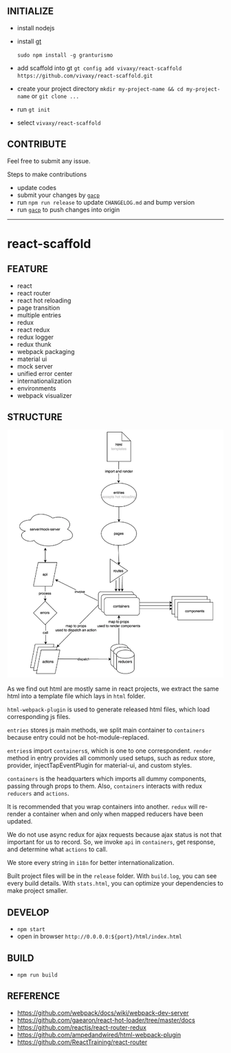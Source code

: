 ## INITIALIZE

- install nodejs
- install [gt](https://github.com/vivaxy/granturismo)

    `sudo npm install -g granturismo`

- add scaffold into gt `gt config add vivaxy/react-scaffold https://github.com/vivaxy/react-scaffold.git`
- create your project directory `mkdir my-project-name && cd my-project-name` or `git clone ...`
- run `gt init`
- select `vivaxy/react-scaffold`

## CONTRIBUTE

Feel free to submit any issue.

Steps to make contributions

- update codes
- submit your changes by [`gacp`](https://github.com/vivaxy/gacp)
- run `npm run release` to update `CHANGELOG.md` and bump version
- run [`gacp`](https://github.com/vivaxy/gacp) to push changes into origin

----------

# react-scaffold

## FEATURE

- react
- react router
- react hot reloading
- page transition
- multiple entries
- redux
- react redux
- redux logger
- redux thunk
- webpack packaging
- material ui
- mock server
- unified error center
- internationalization
- environments
- webpack visualizer

## STRUCTURE

![flowchart](./docs/flowchart.png)

As we find out html are mostly same in react projects, we extract the same html into a template file which lays in `html` folder.

`html-webpack-plugin` is used to generate released html files, which load corresponding js files.

`entries` stores js main methods, we split main container to `containers` because entry could not be hot-module-replaced.

`entries`s import `containers`s, which is one to one correspondent. `render` method in entry provides all commonly used setups, such as redux store, provider, injectTapEventPlugin for material-ui, and custom styles.

`containers` is the headquarters which imports all dummy components, passing through props to them. Also, `containers` interacts with redux `reducers` and `actions`.

It is recommended that you wrap containers into another. `redux` will re-render a container when and only when mapped reducers have been updated.

We do not use async redux for ajax requests because ajax status is not that important for us to record. So, we invoke `api` in `containers`, get response, and determine what `actions` to call.

We store every string in `i18n` for better internationalization.

Built project files will be in the `release` folder. With `build.log`, you can see every build details. With `stats.html`, you can optimize your dependencies to make project smaller.

## DEVELOP

- `npm start`
- open in browser `http://0.0.0.0:${port}/html/index.html`

## BUILD

- `npm run build`

## REFERENCE

- https://github.com/webpack/docs/wiki/webpack-dev-server
- https://github.com/gaearon/react-hot-loader/tree/master/docs
- https://github.com/reactjs/react-router-redux
- https://github.com/ampedandwired/html-webpack-plugin
- https://github.com/ReactTraining/react-router
